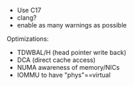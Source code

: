 - Use C17
- clang?
- enable as many warnings as possible

Optimizations:
- TDWBAL/H (head pointer write back)
- DCA (direct cache access)
- NUMA awareness of memory/NICs
- IOMMU to have "phys"==virtual
